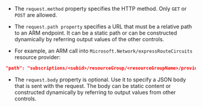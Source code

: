 - The <code>request.method</code> property specifies the HTTP method. Only <code>GET</code> or <code>POST</code> are allowed.

- The <code>request.path property</code> specifies a URL that must be a relative path to an ARM endpoint. It can be a static path or can be constructed dynamically by referring output values of the other controls.

- For example, an ARM call into <code>Microsoft.Network/expressRouteCircuits</code> resource provider:

```json
"path": "subscriptions/<subid>/resourceGroup/<resourceGroupName>/providers/Microsoft.Network/expressRouteCircuits/<routecircuitName>/?api-version=2020-05-01"
```

- The <code>request.body</code> property is optional. Use it to specify a JSON body that is sent with the request. The body can be static content or constructed dynamically by referring to output values from other controls.
